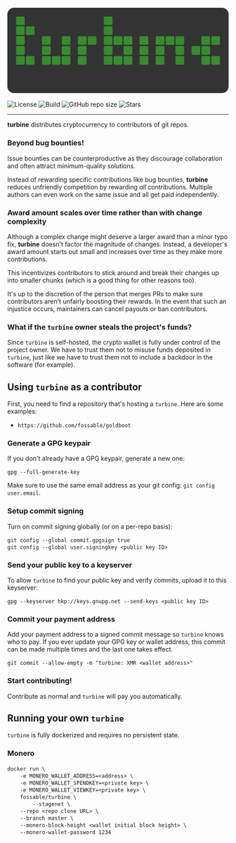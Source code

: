 <p align="center">
	<img src="https://raw.githubusercontent.com/fossable/turbine/master/.github/images/turbine-256.png" />
</p>

![License](https://img.shields.io/github/license/fossable/turbine)
![Build](https://github.com/fossable/turbine/actions/workflows/test.yml/badge.svg)
![GitHub repo size](https://img.shields.io/github/repo-size/fossable/turbine)
![Stars](https://img.shields.io/github/stars/fossable/turbine?style=social)
<hr>

**turbine** distributes cryptocurrency to contributors of git repos.

### Beyond bug bounties!

Issue bounties can be counterproductive as they discourage collaboration and
often attract minimum-quality solutions.

Instead of rewarding specific contributions like bug bounties, **turbine**
reduces unfriendly competition by rewarding _all_ contributions. Multiple
authors can even work on the same issue and all get paid independently.

### Award amount scales over time rather than with change complexity

Although a complex change might deserve a larger award than a minor typo fix,
**turbine** doesn't factor the magnitude of changes. Instead, a developer's award
amount starts out small and increases over time as they make more contributions.

This incentivizes contributors to stick around and break their changes up into
smaller chunks (which is a good thing for other reasons too).

It's up to the discretion of the person that merges PRs to make sure contributors
aren't unfairly boosting their rewards. In the event that such an injustice
occurs, maintainers can cancel payouts or ban contributors.

### What if the `turbine` owner steals the project's funds?

Since `turbine` is self-hosted, the crypto wallet is fully under control of the
project owner. We have to trust them not to misuse funds deposited in `turbine`,
just like we have to trust them not to include a backdoor in the software (for example).

## Using `turbine` as a contributor

First, you need to find a repository that's hosting a `turbine`. Here are some examples:

- `https://github.com/fossable/goldboot`

### Generate a GPG keypair

If you don't already have a GPG keypair, generate a new one:

```
gpg --full-generate-key
```

Make sure to use the same email address as your git config: `git config user.email`.

### Setup commit signing

Turn on commit signing globally (or on a per-repo basis):

```
git config --global commit.gpgsign true
git config --global user.signingkey <public key ID>
```

### Send your public key to a keyserver

To allow `turbine` to find your public key and verify commits, upload it to this
keyserver:

```
gpg --keyserver hkp://keys.gnupg.net --send-keys <public key ID>
```

### Commit your payment address

Add your payment address to a signed commit message so `turbine` knows who to pay.
If you ever update your GPG key or wallet address, this commit can be made multiple
times and the last one takes effect.

```
git commit --allow-empty -m "turbine: XMR <wallet address>"
```

### Start contributing!

Contribute as normal and `turbine` will pay you automatically.

## Running your own `turbine`

`turbine` is fully dockerized and requires no persistent state.

### Monero

```
docker run \
	-e MONERO_WALLET_ADDRESS=<address> \
	-e MONERO_WALLET_SPENDKEY=<private key> \
	-e MONERO_WALLET_VIEWKEY=<private key> \
	fossable/turbine \
		--stagenet \
    --repo <repo clone URL> \
    --branch master \
    --monero-block-height <wallet initial block height> \
    --monero-wallet-password 1234
```
